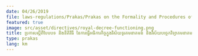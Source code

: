 ```yaml
---
date: 04/26/2019
file: laws-regulations/Prakas/Prakas on the Formality and Procedures of Inspection in the Telecommunications and Information and Communication Technology Sector.pdf
featured: true
image: src/asset/directives/royal-decree-functioning.png
title: ប្រកាសស្តីពីបែបបទ និងនីតិវិធី នៃការធ្វើអធិការកិច្ចក្នុងវិស័យទូរគមនាគមន៍ និងវិស័យបច្ចេកវិទ្យាគមនាគមន៍ និងព័ត៌មាន
type: prakas
lang: km
---
```

